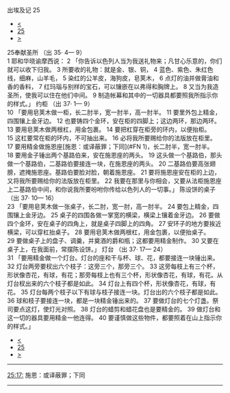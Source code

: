 ﻿





 出埃及记 25




* [<](bible/EXO24.md)
* [25](bible/EXO.md)
* [>](bible/EXO26.md)



 
25奉献圣所 （出
35·
4—
9）  
1 耶和华晓谕摩西说： 
2 「你告诉以色列人当为我送礼物来；凡甘心乐意的，你们就可以收下归我。 
3 所要收的礼物：就是金、银、铜， 
4 蓝色、紫色、朱红色线，细麻，山羊毛， 
5 染红的公羊皮，海狗皮，皂荚木， 
6 点灯的油并做膏油和香的香料， 
7 红玛瑙与别样的宝石，可以镶嵌在以弗得和胸牌上。 
8 又当为我造圣所，使我可以住在他们中间。 
9 制造帐幕和其中的一切器具都要照我所指示你的样式。」 约柜 （出
37·
1—
9）  
10 「要用皂荚木做一柜，长二肘半，宽一肘半，高一肘半。 
11 要里外包上精金，四围镶上金牙边。 
12 也要铸四个金环，安在柜的四脚上；这边两环，那边两环。 
13 要用皂荚木做两根杠，用金包裹。 
14 要把杠穿在柜旁的环内，以便抬柜。 
15 这杠要常在柜的环内，不可抽出来。 
16 必将我所要赐给你的法版放在柜里。 
17 要用精金做施恩座[施恩：或译蔽罪；下同](#FN
1)，长二肘半，宽一肘半。 
18 要用金子锤出两个基路伯来，安在施恩座的两头。 
19 这头做一个基路伯，那头做一个基路伯，二基路伯要接连一块，在施恩座的两头。 
20 二基路伯要高张翅膀，遮掩施恩座。基路伯要脸对脸，朝着施恩座。 
21 要将施恩座安在柜的上边，又将我所要赐给你的法版放在柜里。 
22 我要在那里与你相会，又要从法柜施恩座上二基路伯中间，和你说我所要吩咐你传给以色列人的一切事。」 陈设饼的桌子 （出
37·
10—
16）  
23 「要用皂荚木做一张桌子，长二肘，宽一肘，高一肘半。 
24 要包上精金，四围镶上金牙边。 
25 桌子的四围各做一掌宽的横梁，横梁上镶着金牙边。 
26 要做四个金环，安在桌子的四角上，就是桌子四脚上的四角。 
27 安环子的地方要挨近横梁，可以穿杠抬桌子。 
28 要用皂荚木做两根杠，用金包裹，以便抬桌子。 
29 要做桌子上的盘子、调羹，并奠酒的爵和瓶；这都要用精金制作。 
30 又要在桌子上，在我面前，常摆陈设饼。」 灯台 （出
37·
17—
24）  
31 「要用精金做一个灯台。灯台的座和干与杯、球、花，都要接连一块锤出来。 
32 灯台两旁要杈出六个枝子：这旁三个，那旁三个。 
33 这旁每枝上有三个杯，形状像杏花，有球，有花；那旁每枝上也有三个杯，形状像杏花，有球，有花。从灯台杈出来的六个枝子都是如此。 
34 灯台上有四个杯，形状像杏花，有球，有花。 
35 灯台每两个枝子以下有球与枝子接连一块。灯台出的六个枝子都是如此。 
36 球和枝子要接连一块，都是一块精金锤出来的。 
37 要做灯台的七个灯盏。祭司要点这灯，使灯光对照。 
38 灯台的蜡剪和蜡花盘也是要精金的。 
39 做灯台和这一切的器具要用精金一他连得。 
40 要谨慎做这些物件，都要照着在山上指示你的样式。」 
* [<](bible/EXO24.md)
* [25](bible/EXO.md)
* [>](bible/EXO26.md)





---


[25:17:](#V17)
施恩：或译蔽罪；下同




---









